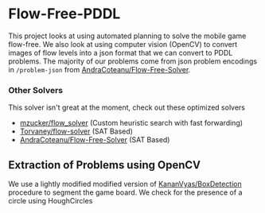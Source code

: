 # Flow-Free-PDDL

This project looks at using automated planning to solve the mobile game flow-free.
We also look at using computer vision (OpenCV) to convert images of flow levels into a json format
that we can convert to PDDL problems.
The majority of our problems come from json problem encodings in `/problem-json` from
[AndraCoteanu/Flow-Free-Solver](https://github.com/AndraCoteanu/Flow-Free-Solver). 

### Other Solvers 
This solver isn't great at the moment, check out these optimized solvers
* [mzucker/flow_solver](https://github.com/mzucker/flow_solver) (Custom heuristic search with fast forwarding)
* [Torvaney/flow-solver](https://github.com/Torvaney/flow-solver) (SAT Based)
* [AndraCoteanu/Flow-Free-Solver](https://github.com/AndraCoteanu/Flow-Free-Solver) (SAT Based)

## Extraction of Problems using OpenCV

We use a lightly modified modified version of 
[KananVyas/BoxDetection](https://github.com/KananVyas/BoxDetection)
procedure to segment the game board. We check for the presence of a circle using 
HoughCircles  


